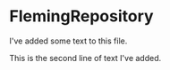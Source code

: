 # FlemingRepository

I've added some text to this file.

This is the second line of text I've added.
